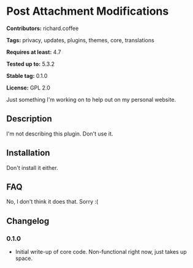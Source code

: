 
# Post Attachment Modifications #

**Contributors:** richard.coffee


**Tags:** privacy, updates, plugins, themes, core, translations


**Requires at least:** 4.7


**Tested up to:** 5.3.2


**Stable tag:** 0.1.0


**License:** GPL 2.0


Just something I'm working on to help out on my personal website.

## Description

I'm not describing this plugin.  Don't use it.

## Installation

Don't install it either.

## FAQ

No, I don't think it does that.  Sorry :(

## Changelog

### 0.1.0
* Initial write-up of core code.  Non-functional right now, just takes up space.
